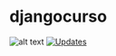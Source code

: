 # djangocurso
![alt text](https://app.travis-ci.com/raphamoral/djangocurso.svg?branch=master)
[![Updates](https://pyup.io/repos/github/raphamoral/djangocurso/shield.svg)](https://pyup.io/repos/github/raphamoral/djangocurso/)
